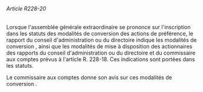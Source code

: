 ###### Article R228-20

Lorsque l'assemblée générale extraordinaire se prononce sur l'inscription dans les statuts des modalités de conversion des actions de préférence, le rapport du conseil d'administration ou du directoire indique les modalités de conversion , ainsi que les modalités de mise à disposition des actionnaires des rapports du conseil d'administration ou du directoire et du commissaire aux comptes prévus à l'article R. 228-18. Ces indications sont portées dans les statuts.

Le commissaire aux comptes donne son avis sur ces modalités de conversion .

